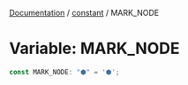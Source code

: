 [Documentation](../../index.md) / [constant](../index.md) / MARK\_NODE

# Variable: MARK\_NODE

```ts
const MARK_NODE: "⬢" = '⬢';
```
